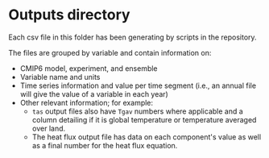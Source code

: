 # Outputs directory

Each csv file in this folder has been generating by scripts in the repository. 

The files are grouped by variable and contain information on:
- CMIP6 model, experiment, and ensemble
- Variable name and units
- Time series information and value per time segment (i.e., an annual file will give the value of a variable in each year)
- Other relevant information; for example:
  - `tas` output files also have `Tgav` numbers where applicable and a column detailing if it is global temperature or temperature averaged over land. 
  - The heat flux output file has data on each component's value as well as a final number for the heat flux equation.
  
